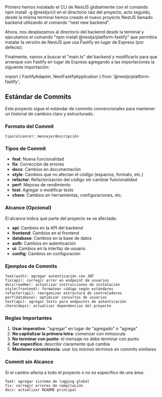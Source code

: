 Primero hemos instalado el CLI de NestJS globalmente con el comando npm install -g @nestjs/cli en el
directorio raiz del proyecto, acto seguido, desde la misma terminal hemos creado el nuevo proyecto NestJS
llamado backend utilizando el comando "nest new backend".

Ahora, nos desplazamos al directorio del backend desde la terminal y ejecutamos el comando "npm install @nestjs/platform-fastify" que permitira instalar la versión de NestJS que usa Fastify en lugar de Express (por defecto).

Finalmente, vamos a buscar el "main.ts" del backend y modificarlo para que arranque con Fastify en
lugar de Express agregando a las importaciones la siguiente importación:

import { FastifyAdapter, NestFastifyApplication } from '@nestjs/platform-fastify';

## Estándar de Commits

Este proyecto sigue el estándar de commits convencionales para mantener un historial de cambios claro y estructurado.

### Formato del Commit

```
tipo(alcance): mensaje/descripción
```

### Tipos de Commit

- **feat**: Nueva funcionalidad
- **fix**: Corrección de errores
- **docs**: Cambios en documentación
- **style**: Cambios que no afectan el código (espacios, formato, etc.)
- **refactor**: Refactorización del código sin cambiar funcionalidad
- **perf**: Mejoras de rendimiento
- **test**: Agregar o modificar tests
- **chore**: Cambios en herramientas, configuraciones, etc.

### Alcance (Opcional)

El alcance indica qué parte del proyecto se ve afectada:
- **api**: Cambios en la API del backend
- **frontend**: Cambios en el frontend
- **database**: Cambios en la base de datos
- **auth**: Cambios en autenticación
- **ui**: Cambios en la interfaz de usuario
- **config**: Cambios en configuración

### Ejemplos de Commits

```
feat(auth): agregar autenticación con JWT
fix(api): corregir error en endpoint de usuarios
docs(readme): actualizar instrucciones de instalación
style(frontend): formatear código según estándares
refactor(api): reorganizar estructura de controladores
perf(database): optimizar consultas de usuarios
test(api): agregar tests para endpoints de autenticación
chore(deps): actualizar dependencias del proyecto
```

### Reglas Importantes

1. **Usar imperativo**: "agregar" en lugar de "agregado" o "agrega"
2. **No capitalizar la primera letra**: comenzar con minúscula
3. **No terminar con punto**: el mensaje no debe terminar con punto
4. **Ser específico**: describir claramente qué cambia
5. **Mantener consistencia**: usar los mismos términos en commits similares

### Commit sin Alcance

Si el cambio afecta a todo el proyecto o no es específico de una área:

```
feat: agregar sistema de logging global
fix: corregir errores de compilación
docs: actualizar README principal
```


